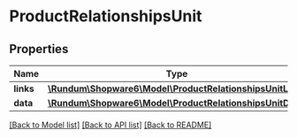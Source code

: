 # ProductRelationshipsUnit

## Properties
Name | Type | Description | Notes
------------ | ------------- | ------------- | -------------
**links** | [**\Rundum\Shopware6\Model\ProductRelationshipsUnitLinks**](ProductRelationshipsUnitLinks.md) |  | [optional] 
**data** | [**\Rundum\Shopware6\Model\ProductRelationshipsUnitData**](ProductRelationshipsUnitData.md) |  | [optional] 

[[Back to Model list]](../../README.md#documentation-for-models) [[Back to API list]](../../README.md#documentation-for-api-endpoints) [[Back to README]](../../README.md)

